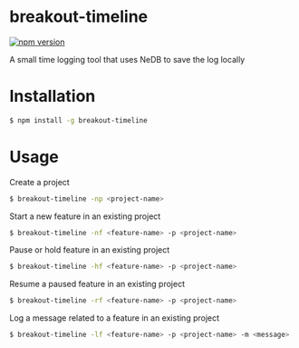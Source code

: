 # breakout-timeline


[![npm
version](https://badge.fury.io/js/breakout-timeline.svg)](https://badge.fury.io/js/breakout-timeline)

A small time logging tool that uses NeDB to save the log locally

# Installation

```sh
$ npm install -g breakout-timeline
```
# Usage

Create a project
```sh
$ breakout-timeline -np <project-name>
```

Start a new feature in an existing project
```sh
$ breakout-timeline -nf <feature-name> -p <project-name>
```

Pause or hold feature in an existing project
```sh
$ breakout-timeline -hf <feature-name> -p <project-name>
```

Resume a paused feature in an existing project
```sh
$ breakout-timeline -rf <feature-name> -p <project-name>
```

Log a message related to a feature in an existing project
```sh
$ breakout-timeline -lf <feature-name> -p <project-name> -m <message>
```
